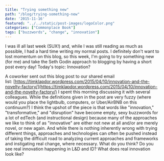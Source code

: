 ```yaml
---
title: "Trying something new"
path: "/blog/trying-something-new"
date: '2015-11-16'
featured: "../../static/post-images/logoColor.png"
categories: ["Commonplace Book"]
tags: ["buzzwords", "change", "innovation"]
---
```


I was ill all last week (SUX!) and, while I was still reading as much as possible, I had a hard time writing my normal posts. I definitely don't want to lost momentum on this blog, so this week, I'm going to try something new (for me) and take the Seth Godin approach to blogging by having a short post every day! Today's topic: Innovation?

A coworker sent out this blog post to our shared email list: [https://timklapdor.wordpress.com/2015/04/10/innovation-and-the-novelty-factory/](https://timklapdor.wordpress.com/2015/04/10/innovation-and-the-novelty-factory/) I spent this morning discussing it with several colleagues. While the definitions given in the post are very fuzzy (where would you place the lightbulb, computers, or Uber/AirBNB on this continuum?) I think the upshot of the piece is that words like "innovation," "transformative," and "disruption" have become empty, sexy buzzwords for a lot of edTech (and instructional design) because many of the approaches we like to think of as "innovative" are either not new at all and/or are merely novel, or new again. And while there is nothing inherently wrong with trying different things, approaches and technologies can often be pushed instead of taking the difficult road to analyzing current approaches and frameworks and instigating real change, where necessary. What do you think? Do you see real innovation happening in L&D and ID? What does real innovation look like?
